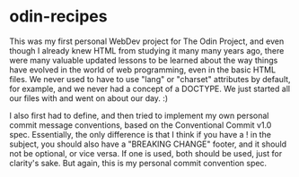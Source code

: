 # odin-recipes

This was my first personal WebDev project for The Odin Project, and even though I already knew HTML from studying it many many years ago, there were many valuable updated lessons to be learned about the way things have evolved in the world of web programming, even in the basic HTML files. We never used to have to use "lang" or "charset" attributes by default, for example, and we never had a concept of a DOCTYPE. We just started all our files with <html> and went on about our day. :)

I also first had to define, and then tried to implement my own personal commit message conventions, based on the Conventional Commit v1.0 spec. Essentially, the only difference is that I think if you have a ! in the subject, you should also have a "BREAKING CHANGE" footer, and it should not be optional, or vice versa. If one is used, both should be used, just for clarity's sake. But again, this is my personal commit convention spec.
